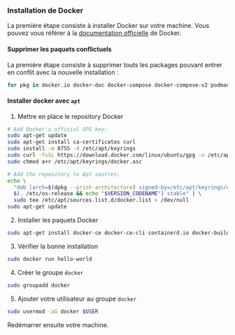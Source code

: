 ### Installation de Docker

La première étape consiste à installer Docker sur votre machine. Vous pouvez vous référer à la [documentation officielle](https://docs.docker.com/engine/install/ubuntu/) de Docker.

#### Supprimer les paquets conflictuels
La première étape consiste à supprimer touts les packages pouvant entrer en conflit avec la nouvelle installation :
```bash
for pkg in docker.io docker-doc docker-compose docker-compose-v2 podman-docker containerd runc; do sudo apt-get remove $pkg; done
```

#### Installer docker avec `apt`

1. Mettre en place le repository Docker
```bash
# Add Docker's official GPG key:
sudo apt-get update
sudo apt-get install ca-certificates curl
sudo install -m 0755 -d /etc/apt/keyrings
sudo curl -fsSL https://download.docker.com/linux/ubuntu/gpg -o /etc/apt/keyrings/docker.asc
sudo chmod a+r /etc/apt/keyrings/docker.asc

# Add the repository to Apt sources:
echo \
  "deb [arch=$(dpkg --print-architecture) signed-by=/etc/apt/keyrings/docker.asc] https://download.docker.com/linux/ubuntu \
  $(. /etc/os-release && echo "$VERSION_CODENAME") stable" | \
  sudo tee /etc/apt/sources.list.d/docker.list > /dev/null
sudo apt-get update
```

2. Installer les paquets Docker
```bash
sudo apt-get install docker-ce docker-ce-cli containerd.io docker-buildx-plugin docker-compose-plugin
```

3. Vérifier la bonne installation
```bash
sudo docker run hello-world
```

4. Créer le groupe `docker`
```bash
sudo groupadd docker
```

5. Ajouter votre utilisateur au groupe `docker`
```bash
sudo usermod -aG docker $USER
```

Redémarrer ensuite votre machine.